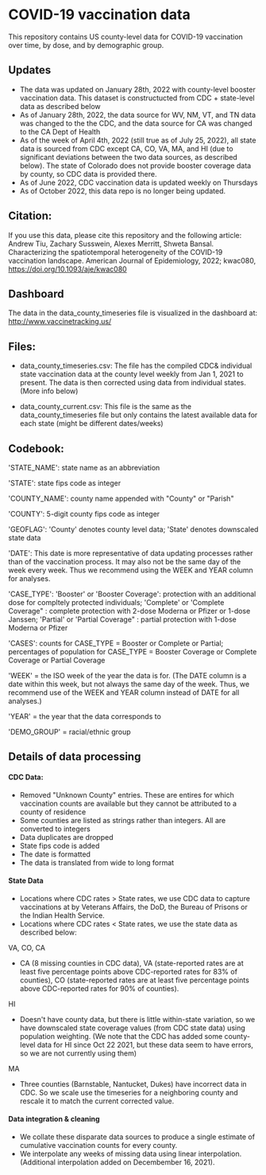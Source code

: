 # COVID-19 vaccination data

This repository contains US county-level data for COVID-19 vaccination over time, by dose, and by demographic group.

## Updates
- The data was updated on January 28th, 2022 with county-level booster vaccination data. This dataset is constructucted from CDC + state-level data as described below
- As of January 28th, 2022, the data source for WV, NM, VT, and TN  data was changed to the the CDC, and the data source for CA was changed to the CA Dept of Health
- As of the week of April 4th, 2022 (still true as of July 25, 2022), all state data is sourced from CDC except CA, CO, VA, MA, and HI (due to significant deviations between the two data sources, as described below). The state of Colorado does not provide booster coverage data by county, so CDC data is provided there.
- As of June 2022, CDC vaccination data is updated weekly on Thursdays
- As of October 2022, this data repo is no longer being updated.

## Citation:
If you use this data, please cite this repository and the following article:
Andrew Tiu, Zachary Susswein, Alexes Merritt, Shweta Bansal. Characterizing the spatiotemporal heterogeneity of the COVID-19 vaccination landscape. American Journal of Epidemiology, 2022; kwac080, https://doi.org/10.1093/aje/kwac080

## Dashboard
The data in the data_county_timeseries file is visualized in the dashboard at: http://www.vaccinetracking.us/

## Files:
- data_county_timeseries.csv: The file has the compiled CDC& individual state vaccination data at the county level weekly from Jan 1, 2021 to present. The data is then corrected using data from individual states. (More info below)

- data_county_current.csv: This file is the same as the data_county_timeseries file but only contains the latest available data for each state (might be different dates/weeks)

## Codebook:
'STATE_NAME': state name as an abbreviation

'STATE': state fips code as integer

'COUNTY_NAME': county name appended with "County" or "Parish"

'COUNTY': 5-digit county fips code as integer

'GEOFLAG': 'County' denotes county level data; 'State' denotes downscaled state data

'DATE': This date is more representative of data updating processes rather than of the vaccination process. It may also not be the same day of the week every week. Thus we recommend using the WEEK and YEAR column for analyses.

'CASE_TYPE': 'Booster' or 'Booster Coverage': protection with an additional dose for compltely protected individuals; 'Complete'  or 'Complete Coverage" : complete protection with 2-dose Moderna or Pfizer or 1-dose Janssen; 'Partial'  or 'Partial Coverage" : partial protection with 1-dose Moderna or Pfizer  

'CASES': counts for CASE_TYPE = Booster or Complete or Partial; percentages of population for CASE_TYPE = Booster Coverage or Complete Coverage or Partial Coverage

'WEEK' = the ISO week of the year the data is for. (The DATE column is a date within this week, but not always the same day of the week. Thus, we recommend use of the WEEK and YEAR column instead of DATE for all analyses.) 

'YEAR' = the year that the data corresponds to

'DEMO_GROUP' = racial/ethnic group

## Details of data processing
#### CDC Data:
- Removed "Unknown County" entries. These are entires for which vaccination counts are available but they cannot be attributed to a county of residence
- Some counties are listed as strings rather than integers. All are converted to integers
- Data duplicates are dropped
- State fips code is added
- The date is formatted
- The data is translated from wide to long format

#### State Data

*  Locations where CDC rates > State rates, we use CDC data to capture vaccinations at by Veterans Affairs, the DoD, the Bureau of Prisons or the Indian Health Service.
*  Locations where CDC rates < State rates, we use the state data as described below:

VA, CO, CA
- CA (8 missing counties in CDC data), VA (state-reported rates are at least five percentage points above CDC-reported rates for 83% of counties), CO (state-reported rates are at least five percentage points above CDC-reported rates for 90% of counties).

HI
- Doesn't have county data, but there is little within-state variation, so we have downscaled state coverage values (from CDC state data) using population weighting. (We note that the CDC has added some county-level data for HI since Oct 22 2021, but these data seem to have errors, so we are not currently using them)

MA
- Three counties (Barnstable, Nantucket, Dukes) have incorrect data in CDC. So we scale use the timeseries for a neighboring county and rescale it to match the current corrected value.

#### Data integration & cleaning
- We collate these disparate data sources to produce a single estimate of cumulative vaccination counts for every county.
- We interpolate any weeks of missing data using linear interpolation. (Additional interpolation added on Decembember 16, 2021).
